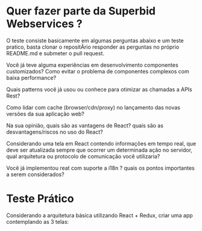 # Quer fazer parte da Superbid Webservices ?

O teste consiste basicamente em algumas perguntas abaixo e um teste pratico, basta clonar o repositÃrio responder as perguntas no próprio README.md e submeter o pull request.

Você já teve alguma experiências em desenvolvimento componentes customizados? Como evitar o problema de componentes complexos com baixa performance?

Quais patterns você já usou ou conhece para otimizar as chamadas a APIs Rest?

Como lidar com cache (browser/cdn/proxy) no lançamento das novas versões da sua aplicação web?

Na sua opinião, quais são as vantagens de React? quais são as desvantagens/riscos no uso do React?

Considerando uma tela em React contendo informações em tempo real, que deve ser atualizada sempre que ocorrer um determinada ação no servidor, qual arquitetura ou protocolo de comunicação você utilizaria?

Você já implementou reat com suporte a i18n ? quais os pontos importantes a serem considerados?

# Teste Prático 

Considerando a arquitetura básica utilizando React + Redux, criar uma app contemplando as 3 telas:



